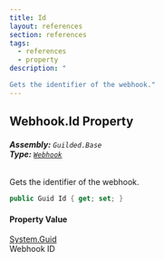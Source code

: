 ```yaml
---
title: Id
layout: references
section: references
tags:
  - references
  - property
description: "

Gets the identifier of the webhook."
---
```


## Webhook.Id Property
###### **Assembly:** `Guilded.Base`<br/>**Type:** [`Webhook`](Webhook.md 'Guilded.Base.Servers.Webhook')

Gets the identifier of the webhook.

```csharp
public Guid Id { get; set; }
```

#### Property Value
[System.Guid](https://docs.microsoft.com/en-us/dotnet/api/System.Guid 'System.Guid')  
Webhook ID